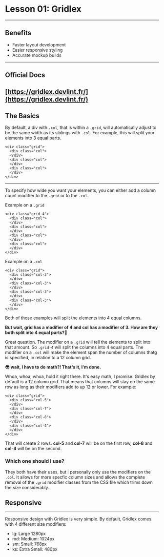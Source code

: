 # Lesson 01: Gridlex
---

## Benefits
* Faster layout development
* Easier responsive styling
* Accurate mockup builds
---

## Official Docs
[https://gridlex.devlint.fr/](https://gridlex.devlint.fr/)
---

## The Basics
By default, a div with `.col`, that is within a `.grid`, will automatically adjust to be the same width as its siblings with `.col`. For example, this will split your elements into 3 equal parts.
```
<div class="grid">
  <div class="col">
  </div>
  <div class="col">
  </div>
  <div class="col">
  </div>
</div>
```

---

To specify how wide you want your elements, you can either add a column count modifier to the `.grid` or to the `.col`.

Example on a `.grid`
```
<div class="grid-4">
  <div class="col">
  </div>
  <div class="col">
  </div>
  <div class="col">
  </div>
  <div class="col">
  </div>
</div>
```

Example on a `.col`
```
<div class="grid">
  <div class="col-3">
  </div>
  <div class="col-3">
  </div>
  <div class="col-3">
  </div>
  <div class="col-3">
  </div>
</div>
```

Both of those examples will split the elements into 4 equal columns.

>>>
**But wait, grid has a modifier of 4 and col has a modifier of 3. How are they both split into 4 equal parts?🤔**
>>>

Great question. The modifier on a `.grid` will tell the elements to split into that amount. So `.grid-4` will split the columns into 4 equal parts. The modifier on a `.col` will make the element span the number of columns thatg is specified, in relation to a 12 column grid.

>>>
**😳 wait, I have to do math?! That's it, I'm done.**
>>>

Whoa, whoa, whoa, hold it right there. It's easy math, I promise. Gridlex by default is a 12 column grid. That means that columns will stay on the same row as long as their modifiers add to up 12 or lower. For example:
```
<div class="grid">
  <div class="col-5">
  </div>
  <div class="col-7">
  </div>
  <div class="col-8">
  </div>
  <div class="col-4">
  </div>
</div>
```
That will create 2 rows. **col-5** and **col-7** will be on the first row, **col-8** and **col-4** will be on the second.

### Which one should I use?
They both have their uses, but I personally only use the modifiers on the `.col`. It allows for more specfic column sizes and allows the complete removal of the `.grid` modifier classes from the CSS file which trims down the size considerably.

## Responsive
---

Responsive design with Gridlex is very simple. By default, Gridlex comes with 4 different size modifiers:
- lg: Large 1280px
- md: Medium: 1024px
- sm: Small: 768px
- xs: Extra Small: 480px